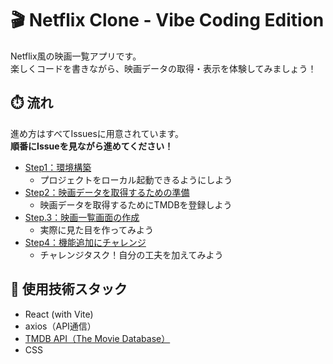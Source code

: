 # 🎬 Netflix Clone - Vibe Coding Edition


Netflix風の映画一覧アプリです。    
楽しくコードを書きながら、映画データの取得・表示を体験してみましょう！


## ⏱️ 流れ
進め方はすべてIssuesに用意されています。  
**順番にIssueを見ながら進めてください！**

 - [Step1：環境構築](https://github.com/nana-mn707/womens-base-20250705/issues/1)
   - プロジェクトをローカル起動できるようにしよう
 - [Step2：映画データを取得するための準備](https://github.com/nana-mn707/womens-base-20250705/issues/2)
   - 映画データを取得するためにTMDBを登録しよう
 - [Step.3：映画一覧画面の作成](https://github.com/nana-mn707/womens-base-20250705/issues/3)
   - 実際に見た目を作ってみよう
 - [Step4：機能追加にチャレンジ](https://github.com/nana-mn707/womens-base-20250705/issues/4)
   - チャレンジタスク！自分の工夫を加えてみよう


## 🚀 使用技術スタック

- React (with Vite)
- axios（API通信）
- [TMDB API（The Movie Database）](https://developer.themoviedb.org/docs)
- CSS
